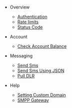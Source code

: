 - Overview
  - [Authentication](/docs/{{version}})
  - [Rate limits](/docs/{{version}}#rate-limits)
  - [Status Code](/docs/{{version}}#http-status-codes)

- Account
  - [Check Account Balance](/docs/{{version}}/balance)

- Messaging
  - [Send Sms](/docs/{{version}}/send-sms)
  - [Send Sms Using JSON](/docs/{{version}}/send-sms-json)
  - [Pull DLR](/docs/{{version}}/sms-pull-dlr)
    
- Help
  - [Setting Custom Domain](/docs/{{version}}/branding)
  - [SMPP Gateway](/docs/{{version}}/smpp-gateway)